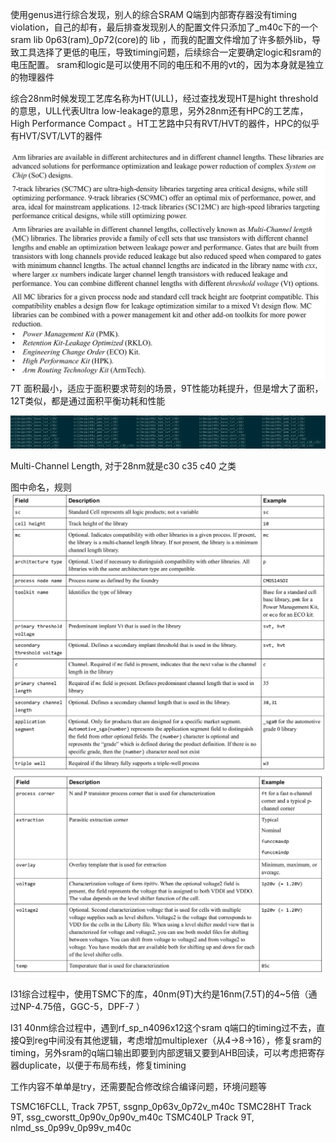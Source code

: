 使用genus进行综合发现，别人的综合SRAM Q端到内部寄存器没有timing violation，自己的却有，最后排查发现别人的配置文件只添加了_m40c下的一个sram lib 0p63(ram)_0p72(core)的 lib ，而我的配置文件增加了许多额外lib，导致工具选择了更低的电压，导致timing问题，后续综合一定要确定logic和sram的电压配置。
sram和logic是可以使用不同的电压和不用的vt的，因为本身就是独立的物理器件

综合28nm时候发现工艺库名称为HT(ULL)，经过查找发现HT是hight threshold 的意思，ULL代表Ultra low-leakage的意思，另外28nm还有HPC的工艺库，High Performance Compact 。HT工艺路中只有RVT/HVT的器件，HPC的似乎有HVT/SVT/LVT的器件

![](synthesis.assets\23495115-f9eed31e8c8832f7.png)
7T 面积最小，适应于面积要求苛刻的场景，9T性能功耗提升，但是增大了面积，12T类似，都是通过面积平衡功耗和性能

![](synthesis.assets\23495115-6bc184896df921ef.png)

Multi-Channel Length, 对于28nm就是c30 c35 c40 之类

图中命名，规则
![](synthesis.assets\23495115-82a458f3c8089baf.png)
![](synthesis.assets\23495115-01189635221251b6.png)

I31综合过程中，使用TSMC下的库，40nm(9T)大约是16nm(7.5T)的4~5倍（通过NP-4.75倍，GGC-5，DPF-7 ）

I31 40nm综合过程中，遇到rf_sp_n4096x12这个sram q端口的timing过不去，直接Q到reg中间没有其他逻辑，考虑增加multiplexer（从4->8->16），修复sram的timing，另外sram的q端口输出即要到内部逻辑又要到AHB回读，可以考虑把寄存器duplicate，以便于布局布线，修复timining


工作内容不单单是try，还需要配合修改综合编译问题，环境问题等

TSMC16FCLL, Track 7P5T, ssgnp_0p63v_0p72v_m40c
TSMC28HT Track 9T, ssg_cworstt_0p90v_0p90v_m40c
TSMC40LP Track 9T, nlmd_ss_0p99v_0p99v_m40c
